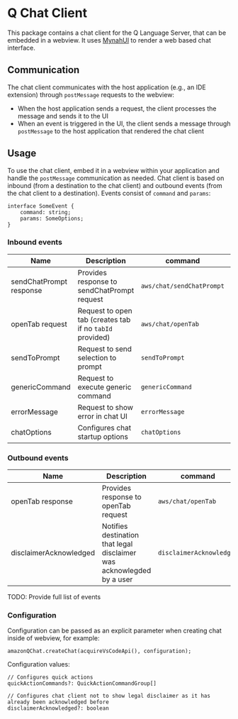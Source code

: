 # Q Chat Client

This package contains a chat client for the Q Language Server, that can be embedded in a webview. It uses [MynahUI](https://github.com/aws/mynah-ui) to render a web based chat interface.

## Communication

The chat client communicates with the host application (e.g., an IDE extension) through `postMessage` requests to the webview:

- When the host application sends a request, the client processes the message and sends it to the UI
- When an event is triggered in the UI, the client sends a message through `postMessage` to the host application that rendered the chat client

## Usage

To use the chat client, embed it in a webview within your application and handle the `postMessage` communication as needed. Chat client is based on inbound (from a destination to the chat client) and outbound events (from the chat client to a destination). Events consist of `command` and `params`:

```
interface SomeEvent {
    command: string;
    params: SomeOptions;
}
```

### Inbound events

| Name                    | Description                                              | command                   | params                                                                                                                                                                    |
| ----------------------- | -------------------------------------------------------- | ------------------------- | ------------------------------------------------------------------------------------------------------------------------------------------------------------------------- |
| sendChatPrompt response | Provides response to sendChatPrompt request              | `aws/chat/sendChatPrompt` | [ChatResult](https://github.com/aws/language-server-runtimes/blob/10e67de47600f20bf090ce8ec0ea318038a387f2/types/chat.ts#L77C18-L77C28)                                   |
| openTab request         | Request to open tab (creates tab if no `tabId` provided) | `aws/chat/openTab`        | [OpenTabParams](https://github.com/aws/language-server-runtimes/blob/10e67de47600f20bf090ce8ec0ea318038a387f2/types/chat.ts#L200)                                         |
| sendToPrompt            | Request to send selection to prompt                      | `sendToPrompt`            | [SendToPromptParams](https://github.com/aws/language-server-runtimes/blob/fe2669c34479d4925f2bdbe5527417ea8aed6c39/chat-client-ui-types/src/uiContracts.ts#L50C18-L50C36) |
| genericCommand          | Request to execute generic command                       | `genericCommand`          | [GenericCommandParams](https://github.com/aws/language-server-runtimes/blob/fe2669c34479d4925f2bdbe5527417ea8aed6c39/chat-client-ui-types/src/uiContracts.ts#L76)         |
| errorMessage            | Request to show error in chat UI                         | `errorMessage`            | [ErrorParams](https://github.com/aws/language-server-runtimes/blob/fe2669c34479d4925f2bdbe5527417ea8aed6c39/chat-client-ui-types/src/uiContracts.ts#L88C18-L88C29)        |
| chatOptions             | Configures chat startup options                          | `chatOptions`             | [ChatOptions](https://github.com/aws/language-server-runtimes/blob/main/types/chat.ts#L127)                                                                               |

### Outbound events

| Name                   | Description                                                           | command                  | params                                                                                                                                                                                                                                                                                  |
| ---------------------- | --------------------------------------------------------------------- | ------------------------ | --------------------------------------------------------------------------------------------------------------------------------------------------------------------------------------------------------------------------------------------------------------------------------------- |
| openTab response       | Provides response to openTab request                                  | `aws/chat/openTab`       | [UiMessageResultParams](https://github.com/aws/language-server-runtimes/blob/10e67de47600f20bf090ce8ec0ea318038a387f2/chat-client-ui-types/src/uiContracts.ts#L129) with `result` of type [OpenTabResult](https://github.com/aws/language-server-runtimes/blob/main/types/chat.ts#L201) |
| disclaimerAcknowledged | Notifies destination that legal disclaimer was acknowlegded by a user | `disclaimerAcknowledged` | N/A                                                                                                                                                                                                                                                                                     |

TODO: Provide full list of events

### Configuration

Configuration can be passed as an explicit parameter when creating chat inside of webview, for example:

```
amazonQChat.createChat(acquireVsCodeApi(), configuration);
```

Configuration values:

```
// Configures quick actions
quickActionCommands?: QuickActionCommandGroup[]

// Configures chat client not to show legal disclaimer as it has already been acknowledged before
disclaimerAcknowledged?: boolean
```
